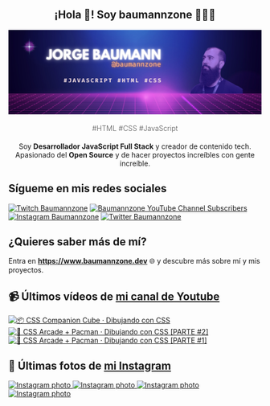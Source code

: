 <p align="center">
   <h2 align="center">¡Hola 👋! Soy baumannzone 👨🏻‍💻</h2>
   <img align="center" src="img/header.png" />
   <h4 align="center" style="font-weight: 300; color: #555;">#HTML #CSS #JavaScript</h4>
</p>

<p align="center" style="margin-bottom: 20px">Soy <strong>Desarrollador JavaScript Full Stack</strong> y creador de contenido tech.
<br/>
Apasionado del <strong>Open Source</strong> y de hacer proyectos increíbles con gente increíble.
</p>

## Sígueme en mis redes sociales

[![Twitch Baumannzone](https://img.shields.io/twitch/status/baumannzone?style=social)](https://twitch.tv/baumannzone)
[![Baumannzone YouTube Channel Subscribers](https://img.shields.io/youtube/channel/subscribers/UCTTj5ztXnGeDRPFVsBp7VMA?style=social)](https://youtube.com/rambitojs)
[![Instagram Baumannzone](https://img.shields.io/badge/Baumannzone--_.svg?label=Instagram&style=social&logo=instagram)](https://instagram.com/baumannzone)
[![Twitter Baumannzone](https://img.shields.io/twitter/follow/Baumannzone?label=Twitter&style=social)](https://twitter.com/baumannzone)

## ¿Quieres saber más de mí?

Entra en **https://www.baumannzone.dev** 🌐 y descubre más sobre mí y mis proyectos.

## 📹 Últimos vídeos de [mi canal de Youtube](https://youtube.com/rambitojs?sub_confirmation=1)


<a href='https://youtu.be/W6xwoSJahA0' target='_blank'>
  <img width='30%' src='https://img.youtube.com/vi/W6xwoSJahA0/mqdefault.jpg' alt='📦 CSS Companion Cube · Dibujando con CSS' />
</a>
<a href='https://youtu.be/9C3NXVXewH8' target='_blank'>
  <img width='30%' src='https://img.youtube.com/vi/9C3NXVXewH8/mqdefault.jpg' alt='👾 CSS Arcade + Pacman · Dibujando con CSS [PARTE #2]' />
</a>
<a href='https://youtu.be/2ahqLdgkSxA' target='_blank'>
  <img width='30%' src='https://img.youtube.com/vi/2ahqLdgkSxA/mqdefault.jpg' alt='👾 CSS Arcade + Pacman · Dibujando con CSS [PARTE #1]' />
</a>

## 📸 Últimas fotos de [mi Instagram](https://instagram.com/baumannzone)


<a href='https://instagram.com/p/C5nAvJENLvk' target='_blank'>
  <img width='20%' src='https://scontent-hel3-1.cdninstagram.com/v/t51.29350-15/436527182_1179403233235914_977908334008534199_n.jpg?stp=dst-jpg_e35_s1080x1080&_nc_ht=scontent-hel3-1.cdninstagram.com&_nc_cat=106&_nc_ohc=1SRbashobZkQ7kNvgHLVUDG&edm=APU89FABAAAA&ccb=7-5&ig_cache_key=MzM0MzY0NDQ4Nzg5NTUzMDQ2OA%3D%3D.2-ccb7-5&oh=00_AYCADrPdTYt1O7TdoXob1JuGt1KUTj7ap8emSDQSMWOH_g&oe=664909D4&_nc_sid=bc0c2c' alt='Instagram photo' />
</a>
<a href='https://instagram.com/p/C5kedcqPl46' target='_blank'>
  <img width='20%' src='https://scontent-hel3-1.cdninstagram.com/v/t51.29350-15/435725653_954379645992872_4314616525984215607_n.jpg?stp=dst-jpg_e15&_nc_ht=scontent-hel3-1.cdninstagram.com&_nc_cat=108&_nc_ohc=gcoTiZWpLbcQ7kNvgGhJZhz&edm=APU89FABAAAA&ccb=7-5&oh=00_AYB8lW7MuK8Ku1agp8uI8ZQ6nAj10fqm1HWQkXa39fGxMw&oe=66452894&_nc_sid=bc0c2c' alt='Instagram photo' />
</a>
<a href='https://instagram.com/p/C5gEFsPvf65' target='_blank'>
  <img width='20%' src='https://scontent-hel3-1.cdninstagram.com/v/t51.29350-15/435096968_388842840729754_1646233041850111106_n.jpg?stp=dst-jpg_e15&_nc_ht=scontent-hel3-1.cdninstagram.com&_nc_cat=110&_nc_ohc=sRIjMaaht6cQ7kNvgHxaEUx&edm=APU89FABAAAA&ccb=7-5&oh=00_AYAOc7Rw8zlxRlswYwM3cCRROtC6gfz_0COCH37rAZTkfw&oe=6645199F&_nc_sid=bc0c2c' alt='Instagram photo' />
</a>
<a href='https://instagram.com/p/C5WxOXzNszf' target='_blank'>
  <img width='20%' src='https://scontent-hel3-1.cdninstagram.com/v/t51.29350-15/435273729_715830860622778_264030827380580653_n.jpg?stp=dst-jpg_e35_s1080x1080&_nc_ht=scontent-hel3-1.cdninstagram.com&_nc_cat=110&_nc_ohc=78F_rqGOUVcQ7kNvgErppuD&edm=APU89FABAAAA&ccb=7-5&ig_cache_key=MzMzOTA3MjY2NTY0ODgxMTIzMQ%3D%3D.2-ccb7-5&oh=00_AYCnw2cDd04Z__jt5WF4VWfVcSOET9CHpStZQ9R2P64beA&oe=66493F4B&_nc_sid=bc0c2c' alt='Instagram photo' />
</a>
